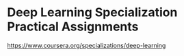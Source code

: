# Deep Learning Specialization Practical Assignments

https://www.coursera.org/specializations/deep-learning